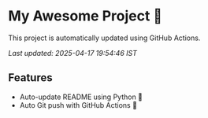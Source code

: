 # My Awesome Project 🚀

This project is automatically updated using GitHub Actions.

_Last updated: 2025-04-17 19:54:46 IST_

## Features
- Auto-update README using Python 🐍
- Auto Git push with GitHub Actions 🤖
